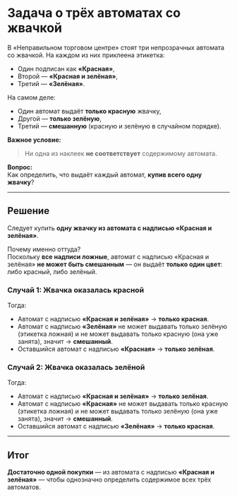 # Задача о трёх автоматах со жвачкой

В «Неправильном торговом центре» стоят три непрозрачных автомата со жвачкой. На каждом из них приклеена этикетка:

- Один подписан как **«Красная»**,
- Второй — **«Красная и зелёная»**,
- Третий — **«Зелёная»**.

На самом деле:

- Один автомат выдаёт **только красную** жвачку,
- Другой — **только зелёную**,
- Третий — **смешанную** (красную и зелёную в случайном порядке).

**Важное условие:**
> Ни одна из наклеек **не соответствует** содержимому автомата.

**Вопрос:**  
Как определить, что выдаёт каждый автомат, **купив всего одну жвачку**?

---

## Решение

Следует купить **одну жвачку из автомата с надписью «Красная и зелёная»**.

Почему именно оттуда?  
Поскольку **все надписи ложные**, автомат с надписью «Красная и зелёная» **не может быть смешанным** — он выдаёт **только один цвет**: либо красный, либо зелёный.

### Случай 1: Жвачка оказалась **красной**

Тогда:
- Автомат с надписью **«Красная и зелёная»** → **только красная**.
- Автомат с надписью **«Зелёная»** не может выдавать только зелёную (этикетка ложная) и не может выдавать только красную (она уже занята), значит → **смешанный**.
- Оставшийся автомат с надписью **«Красная»** → **только зелёная**.

### Случай 2: Жвачка оказалась **зелёной**

Тогда:
- Автомат с надписью **«Красная и зелёная»** → **только зелёная**.
- Автомат с надписью **«Красная»** не может выдавать только красную (этикетка ложная) и не может выдавать только зелёную (она уже занята), значит → **смешанный**.
- Оставшийся автомат с надписью **«Зелёная»** → **только красная**.

---

## Итог

**Достаточно одной покупки** — из автомата с надписью **«Красная и зелёная»** — чтобы однозначно определить содержимое всех трёх автоматов.